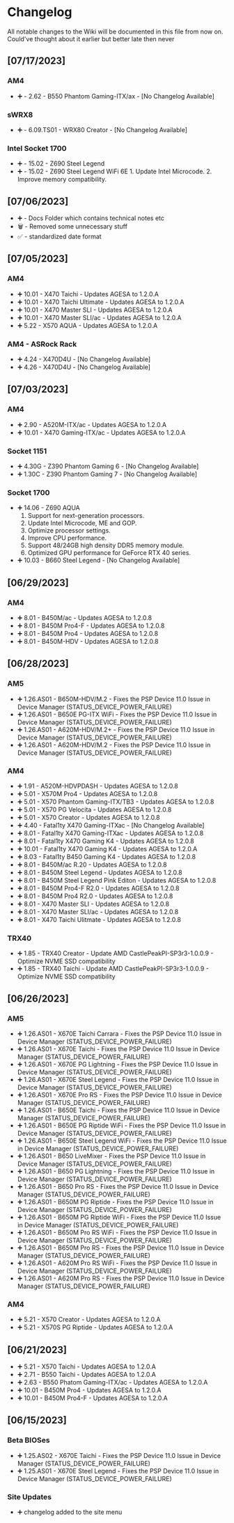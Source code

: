 # Changelog
All notable changes to the Wiki will be documented in this file from now on.  
Could've thought about it earlier but better late then never

## [07/17/2023]

### AM4

- ➕ - 2.62 - B550 Phantom Gaming-ITX/ax - [No Changelog Available]

### sWRX8

- ➕ - 6.09.TS01 - WRX80 Creator - [No Changelog Available]

### Intel Socket 1700

- ➕ - 15.02 - Z690 Steel Legend
- ➕ - 15.02 - Z690 Steel Legend WiFi 6E
        1. Update Intel Microcode.
        2. Improve memory compatibility.

## [07/06/2023]

- ➕ - Docs Folder which contains technical notes etc
- 🗑️ - Removed some unnecessary stuff
- ✅ - standardized date format

## [07/05/2023]

### AM4

- ➕ 10.01 - X470 Taichi - Updates AGESA to 1.2.0.A
- ➕ 10.01 - X470 Taichi Ultimate - Updates AGESA to 1.2.0.A
- ➕ 10.01 - X470 Master SLI - Updates AGESA to 1.2.0.A
- ➕ 10.01 - X470 Master SLI/ac - Updates AGESA to 1.2.0.A
- ➕ 5.22 - X570 AQUA - Updates AGESA to 1.2.0.A

### AM4 - ASRock Rack

- ➕ 4.24 - X470D4U - [No Changelog Available]
- ➕ 4.26 - X470D4U - [No Changelog Available]

## [07/03/2023]

### AM4

- ➕ 2.90 - A520M-ITX/ac - Updates AGESA to 1.2.0.A
- ➕ 10.01 - X470 Gaming-ITX/ac - Updates AGESA to 1.2.0.A

### Socket 1151

- ➕ 4.30G - Z390 Phantom Gaming 6 - [No Changelog Available]
- ➕ 1.30C - Z390 Phantom Gaming 7 - [No Changelog Available]

### Socket 1700

- ➕ 14.06 - Z690 AQUA
    1. Support for next-generation processors.
    2. Update Intel Microcode, ME and GOP.
    3. Optimize processor settings.
    4. Improve CPU performance.
    5. Support 48/24GB high density DDR5 memory module.
    6. Optimized GPU performance for GeForce RTX 40 series.
- ➕ 10.03 - B660 Steel Legend - [No Changelog Available]

## [06/29/2023]

### AM4

- ➕ 8.01 - B450M/ac - Updates AGESA to 1.2.0.8
- ➕ 8.01 - B450M Pro4-F - Updates AGESA to 1.2.0.8
- ➕ 8.01 - B450M Pro4 - Updates AGESA to 1.2.0.8
- ➕ 8.01 - B450M-HDV - Updates AGESA to 1.2.0.8

## [06/28/2023]

### AM5

- ➕ 1.26.AS01 - B650M-HDV/M.2 - Fixes the PSP Device 11.0 Issue in Device Manager (STATUS_DEVICE_POWER_FAILURE)
- ➕ 1.26.AS01 - B650E PG-ITX WiFi - Fixes the PSP Device 11.0 Issue in Device Manager (STATUS_DEVICE_POWER_FAILURE)
- ➕ 1.26.AS01 - A620M-HDV/M.2+ - Fixes the PSP Device 11.0 Issue in Device Manager (STATUS_DEVICE_POWER_FAILURE)
- ➕ 1.26.AS01 - A620M-HDV/M.2 - Fixes the PSP Device 11.0 Issue in Device Manager (STATUS_DEVICE_POWER_FAILURE)

### AM4

- ➕ 1.91 - A520M-HDVPDASH - Updates AGESA to 1.2.0.8
- ➕ 5.01 - X570M Pro4 - Updates AGESA to 1.2.0.8
- ➕ 5.01 - X570 Phantom Gaming-ITX/TB3 - Updates AGESA to 1.2.0.8
- ➕ 5.01 - X570 PG Velocita - Updates AGESA to 1.2.0.8
- ➕ 5.01 - X570 Creator - Updates AGESA to 1.2.0.8
- ➕ 4.40 - Fatal1ty X470 Gaming-ITXac - [No Changelog Available]
- ➕ 8.01 - Fatal1ty X470 Gaming-ITXac - Updates AGESA to 1.2.0.8
- ➕ 8.01 - Fatal1ty X470 Gaming K4 - Updates AGESA to 1.2.0.8
- ➕ 10.01 - Fatal1ty X470 Gaming K4 - Updates AGESA to 1.2.0.A
- ➕ 8.03 - Fatal1ty B450 Gaming K4 - Updates AGESA to 1.2.0.8
- ➕ 8.01 - B450M/ac R.20 - Updates AGESA to 1.2.0.8
- ➕ 8.01 - B450M Steel Legend - Updates AGESA to 1.2.0.8
- ➕ 8.01 - B450M Steel Legend Pink Editon - Updates AGESA to 1.2.0.8
- ➕ 8.01 - B450M Pro4-F R2.0 - Updates AGESA to 1.2.0.8
- ➕ 8.01 - B450M Pro4 R2.0 - Updates AGESA to 1.2.0.8
- ➕ 8.01 - X470 Master SLI - Updates AGESA to 1.2.0.8
- ➕ 8.01 - X470 Master SLI/ac - Updates AGESA to 1.2.0.8
- ➕ 8.01 - X470 Taichi Ulitmate - Updates AGESA to 1.2.0.8

### TRX40

- ➕ 1.85 - TRX40 Creator - Update AMD CastlePeakPI-SP3r3-1.0.0.9 - Optimize NVME SSD compatibility
- ➕ 1.85 - TRX40 Taichi - Update AMD CastlePeakPI-SP3r3-1.0.0.9 - Optimize NVME SSD compatibility

## [06/26/2023]

### AM5

- ➕ 1.26.AS01 - X670E Taichi Carrara - Fixes the PSP Device 11.0 Issue in Device Manager (STATUS_DEVICE_POWER_FAILURE)
- ➕ 1.26.AS01 - X670E Taichi - Fixes the PSP Device 11.0 Issue in Device Manager (STATUS_DEVICE_POWER_FAILURE)
- ➕ 1.26.AS01 - X670E PG Lightning - Fixes the PSP Device 11.0 Issue in Device Manager (STATUS_DEVICE_POWER_FAILURE)
- ➕ 1.26.AS01 - X670E Steel Legend - Fixes the PSP Device 11.0 Issue in Device Manager (STATUS_DEVICE_POWER_FAILURE)
- ➕ 1.26.AS01 - X670E Pro RS - Fixes the PSP Device 11.0 Issue in Device Manager (STATUS_DEVICE_POWER_FAILURE)
- ➕ 1.26.AS01 - B650E Taichi - Fixes the PSP Device 11.0 Issue in Device Manager (STATUS_DEVICE_POWER_FAILURE)
- ➕ 1.26.AS01 - B650E PG Riptide WiFi - Fixes the PSP Device 11.0 Issue in Device Manager (STATUS_DEVICE_POWER_FAILURE)
- ➕ 1.26.AS01 - B650E Steel Legend WiFi - Fixes the PSP Device 11.0 Issue in Device Manager (STATUS_DEVICE_POWER_FAILURE)
- ➕ 1.26.AS01 - B650 LiveMixer - Fixes the PSP Device 11.0 Issue in Device Manager (STATUS_DEVICE_POWER_FAILURE)
- ➕ 1.26.AS01 - B650 PG Lightning - Fixes the PSP Device 11.0 Issue in Device Manager (STATUS_DEVICE_POWER_FAILURE)
- ➕ 1.26.AS01 - B650 Pro RS - Fixes the PSP Device 11.0 Issue in Device Manager (STATUS_DEVICE_POWER_FAILURE)
- ➕ 1.26.AS01 - B650M PG Riptide - Fixes the PSP Device 11.0 Issue in Device Manager (STATUS_DEVICE_POWER_FAILURE)
- ➕ 1.26.AS01 - B650M PG Riptide WiFi - Fixes the PSP Device 11.0 Issue in Device Manager (STATUS_DEVICE_POWER_FAILURE)
- ➕ 1.26.AS01 - B650M Pro RS WiFi - Fixes the PSP Device 11.0 Issue in Device Manager (STATUS_DEVICE_POWER_FAILURE)
- ➕ 1.26.AS01 - B650M Pro RS - Fixes the PSP Device 11.0 Issue in Device Manager (STATUS_DEVICE_POWER_FAILURE)
- ➕ 1.26.AS01 - A620M Pro RS WiFi - Fixes the PSP Device 11.0 Issue in Device Manager (STATUS_DEVICE_POWER_FAILURE)
- ➕ 1.26.AS01 - A620M Pro RS - Fixes the PSP Device 11.0 Issue in Device Manager (STATUS_DEVICE_POWER_FAILURE)

### AM4

- ➕ 5.21 - X570 Creator - Updates AGESA to 1.2.0.A
- ➕ 5.21 - X570S PG Riptide - Updates AGESA to 1.2.0.A

## [06/21/2023]

- ➕ 5.21 - X570 Taichi - Updates AGESA to 1.2.0.A
- ➕ 2.71 - B550 Taichi - Updates AGESA to 1.2.0.A
- ➕ 2.63 - B550 Phatom Gaming-ITX/ac - Updates AGESA to 1.2.0.A
- ➕ 10.01 - B450M Pro4 - Updates AGESA to 1.2.0.A
- ➕ 10.01 - B450M Pro4-F - Updates AGESA to 1.2.0.A

## [06/15/2023]

### Beta BIOSes

- ➕ 1.25.AS02 - X670E Taichi - Fixes the PSP Device 11.0 Issue in Device Manager (STATUS_DEVICE_POWER_FAILURE)
- ➕ 1.25.AS01 - X670E Steel Legend - Fixes the PSP Device 11.0 Issue in Device Manager (STATUS_DEVICE_POWER_FAILURE)

### Site Updates

- ➕ changelog added to the site menu